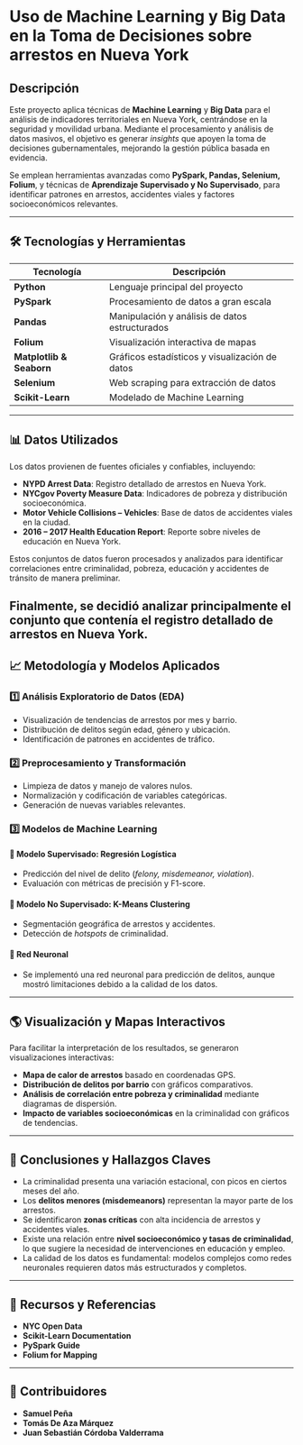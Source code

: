 # Uso de Machine Learning y Big Data en la Toma de Decisiones sobre arrestos en Nueva York

## Descripción

Este proyecto aplica técnicas de **Machine Learning** y **Big Data** para el análisis de indicadores territoriales en Nueva York, centrándose en la seguridad y movilidad urbana. Mediante el procesamiento y análisis de datos masivos, el objetivo es generar *insights* que apoyen la toma de decisiones gubernamentales, mejorando la gestión pública basada en evidencia.

Se emplean herramientas avanzadas como **PySpark, Pandas, Selenium, Folium**, y técnicas de **Aprendizaje Supervisado y No Supervisado**, para identificar patrones en arrestos, accidentes viales y factores socioeconómicos relevantes.

---

## 🛠 Tecnologías y Herramientas

| Tecnología               | Descripción                                    |
| ------------------------ | ---------------------------------------------- |
| **Python**               | Lenguaje principal del proyecto                |
| **PySpark**              | Procesamiento de datos a gran escala           |
| **Pandas**               | Manipulación y análisis de datos estructurados |
| **Folium**               | Visualización interactiva de mapas             |
| **Matplotlib & Seaborn** | Gráficos estadísticos y visualización de datos |
| **Selenium**             | Web scraping para extracción de datos          |
| **Scikit-Learn**         | Modelado de Machine Learning                   |

---

## 📊 Datos Utilizados

Los datos provienen de fuentes oficiales y confiables, incluyendo:

- **NYPD Arrest Data**: Registro detallado de arrestos en Nueva York.
- **NYCgov Poverty Measure Data**: Indicadores de pobreza y distribución socioeconómica.
- **Motor Vehicle Collisions – Vehicles**: Base de datos de accidentes viales en la ciudad.
- **2016 – 2017 Health Education Report**: Reporte sobre niveles de educación en Nueva York.

Estos conjuntos de datos fueron procesados y analizados para identificar correlaciones entre criminalidad, pobreza, educación y accidentes de tránsito de manera preliminar.

Finalmente, se decidió analizar principalmente el conjunto que contenía el registro detallado de arrestos en Nueva York.
---

## 📈 Metodología y Modelos Aplicados

### 1️⃣ **Análisis Exploratorio de Datos (EDA)**

- Visualización de tendencias de arrestos por mes y barrio.
- Distribución de delitos según edad, género y ubicación.
- Identificación de patrones en accidentes de tráfico.

### 2️⃣ **Preprocesamiento y Transformación**

- Limpieza de datos y manejo de valores nulos.
- Normalización y codificación de variables categóricas.
- Generación de nuevas variables relevantes.

### 3️⃣ **Modelos de Machine Learning**

#### 🔹 Modelo Supervisado: **Regresión Logística**

- Predicción del nivel de delito (*felony, misdemeanor, violation*).
- Evaluación con métricas de precisión y F1-score.

#### 🔹 Modelo No Supervisado: **K-Means Clustering**

- Segmentación geográfica de arrestos y accidentes.
- Detección de *hotspots* de criminalidad.

#### 🔹 Red Neuronal

- Se implementó una red neuronal para predicción de delitos, aunque mostró limitaciones debido a la calidad de los datos.

---

## 🌎 Visualización y Mapas Interactivos

Para facilitar la interpretación de los resultados, se generaron visualizaciones interactivas:

- **Mapa de calor de arrestos** basado en coordenadas GPS.
- **Distribución de delitos por barrio** con gráficos comparativos.
- **Análisis de correlación entre pobreza y criminalidad** mediante diagramas de dispersión.
- **Impacto de variables socioeconómicas** en la criminalidad con gráficos de tendencias.

---

## 📌 Conclusiones y Hallazgos Claves

- La criminalidad presenta una variación estacional, con picos en ciertos meses del año.
- Los **delitos menores (misdemeanors)** representan la mayor parte de los arrestos.
- Se identificaron **zonas críticas** con alta incidencia de arrestos y accidentes viales.
- Existe una relación entre **nivel socioeconómico y tasas de criminalidad**, lo que sugiere la necesidad de intervenciones en educación y empleo.
- La calidad de los datos es fundamental: modelos complejos como redes neuronales requieren datos más estructurados y completos.

---

## 🔗 Recursos y Referencias

- **NYC Open Data**
- **Scikit-Learn Documentation**
- **PySpark Guide**
- **Folium for Mapping**

---

## 👥 Contribuidores

- **Samuel Peña**
- **Tomás De Aza Márquez**
- **Juan Sebastián Córdoba Valderrama**
